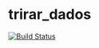# trirar_dados
[![Build Status](https://travis-ci.org/khadyCi/trirar_dados.svg?branch=main)](https://travis-ci.org/khadyCi/trirar_dados)
